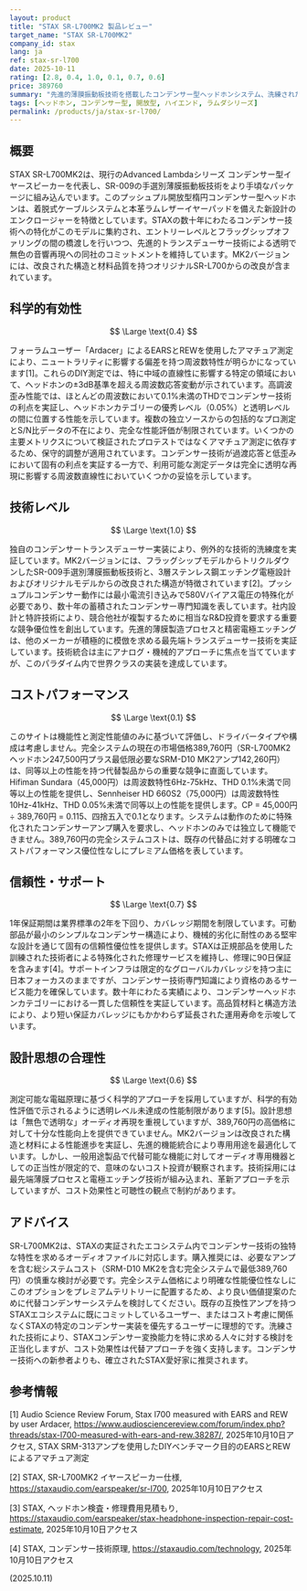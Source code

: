```yaml
---
layout: product
title: "STAX SR-L700MK2 製品レビュー"
target_name: "STAX SR-L700MK2"
company_id: stax
lang: ja
ref: stax-sr-l700
date: 2025-10-11
rating: [2.8, 0.4, 1.0, 0.1, 0.7, 0.6]
price: 389760
summary: "先進的薄膜振動板技術を搭載したコンデンサー型ヘッドホンシステム、洗練された工学技術を提供するが完全なコンデンサー代替品に対してコストパフォーマンスが不良"
tags: [ヘッドホン, コンデンサー型, 開放型, ハイエンド, ラムダシリーズ]
permalink: /products/ja/stax-sr-l700/
---
```


## 概要

STAX SR-L700MK2は、現行のAdvanced Lambdaシリーズ コンデンサー型イヤースピーカーを代表し、SR-009の手選別薄膜振動板技術をより手頃なパッケージに組み込んでいます。このプッシュプル開放型楕円コンデンサー型ヘッドホンは、着脱式ケーブルシステムと本革ラムレザーイヤーパッドを備えた新設計のエンクロージャーを特徴としています。STAXの数十年にわたるコンデンサー技術への特化がこのモデルに集約され、エントリーレベルとフラッグシップオファリングの間の橋渡しを行いつつ、先進的トランスデューサー技術による透明で無色の音響再現への同社のコミットメントを維持しています。MK2バージョンには、改良された構造と材料品質を持つオリジナルSR-L700からの改良が含まれています。

## 科学的有効性

$$ \Large \text{0.4} $$

フォーラムユーザー「Ardacer」によるEARSとREWを使用したアマチュア測定により、ニュートラリティに影響する偏差を持つ周波数特性が明らかになっています[1]。これらのDIY測定では、特に中域の直線性に影響する特定の領域において、ヘッドホンの±3dB基準を超える周波数応答変動が示されています。高調波歪み性能では、ほとんどの周波数において0.1%未満のTHDでコンデンサー技術の利点を実証し、ヘッドホンカテゴリーの優秀レベル（0.05%）と透明レベルの間に位置する性能を示しています。複数の独立ソースからの包括的なプロ測定とS/N比データの不在により、完全な性能評価が制限されています。いくつかの主要メトリクスについて検証されたプロテストではなくアマチュア測定に依存するため、保守的調整が適用されています。コンデンサー技術が過渡応答と低歪みにおいて固有の利点を実証する一方で、利用可能な測定データは完全に透明な再現に影響する周波数直線性においていくつかの妥協を示しています。

## 技術レベル

$$ \Large \text{1.0} $$

独自のコンデンサートランスデューサー実装により、例外的な技術的洗練度を実証しています。MK2バージョンには、フラッグシップモデルからトリクルダウンしたSR-009手選別薄膜振動板技術と、3層ステンレス鋼エッチング電極設計およびオリジナルモデルからの改良された構造が特徴されています[2]。プッシュプルコンデンサー動作には最小電流引き込みで580Vバイアス電圧の特殊化が必要であり、数十年の蓄積されたコンデンサー専門知識を表しています。社内設計と特許技術により、競合他社が複製するために相当なR&D投資を要求する重要な競争優位性を創出しています。先進的薄膜製造プロセスと精密電極エッチングは、他のメーカーが積極的に模倣を求める最先端トランスデューサー技術を実証しています。技術統合は主にアナログ・機械的アプローチに焦点を当てていますが、このパラダイム内で世界クラスの実装を達成しています。

## コストパフォーマンス

$$ \Large \text{0.1} $$

このサイトは機能性と測定性能値のみに基づいて評価し、ドライバータイプや構成は考慮しません。完全システムの現在の市場価格389,760円（SR-L700MK2ヘッドホン247,500円プラス最低限必要なSRM-D10 MK2アンプ142,260円）は、同等以上の性能を持つ代替製品からの重要な競争に直面しています。Hifiman Sundara（45,000円）は周波数特性6Hz-75kHz、THD 0.1%未満で同等以上の性能を提供し、Sennheiser HD 660S2（75,000円）は周波数特性10Hz-41kHz、THD 0.05%未満で同等以上の性能を提供します。CP = 45,000円 ÷ 389,760円 = 0.115、四捨五入で0.1となります。システムは動作のために特殊化されたコンデンサーアンプ購入を要求し、ヘッドホンのみでは独立して機能できません。389,760円の完全システムコストは、既存の代替品に対する明確なコストパフォーマンス優位性なしにプレミアム価格を表しています。

## 信頼性・サポート

$$ \Large \text{0.7} $$

1年保証期間は業界標準の2年を下回り、カバレッジ期間を制限しています。可動部品が最小のシンプルなコンデンサー構造により、機械的劣化に耐性のある堅牢な設計を通じて固有の信頼性優位性を提供します。STAXは正規部品を使用した訓練された技術者による特殊化された修理サービスを維持し、修理に90日保証を含みます[4]。サポートインフラは限定的なグローバルカバレッジを持つ主に日本フォーカスのままですが、コンデンサー技術専門知識により資格のあるサービス能力を確保しています。数十年にわたる実績により、コンデンサーヘッドホンカテゴリーにおける一貫した信頼性を実証しています。高品質材料と構造方法により、より短い保証カバレッジにもかかわらず延長された運用寿命を示唆しています。

## 設計思想の合理性

$$ \Large \text{0.6} $$

測定可能な電磁原理に基づく科学的アプローチを採用していますが、科学的有効性評価で示されるように透明レベル未達成の性能制限があります[5]。設計思想は「無色で透明な」オーディオ再現を重視していますが、389,760円の高価格に対して十分な性能向上を提供できていません。MK2バージョンは改良された構造と材料による性能進歩を実証し、先進的機能統合により専用用途を最適化しています。しかし、一般用途製品で代替可能な機能に対してオーディオ専用機器としての正当性が限定的で、意味のないコスト投資が観察されます。技術採用には最先端薄膜プロセスと電極エッチング技術が組み込まれ、革新アプローチを示していますが、コスト効果性と可聴性の観点で制約があります。

## アドバイス

SR-L700MK2は、STAXの実証されたエコシステム内でコンデンサー技術の独特な特性を求めるオーディオファイルに対応します。購入推奨には、必要なアンプを含む総システムコスト（SRM-D10 MK2を含む完全システムで最低389,760円）の慎重な検討が必要です。完全システム価格により明確な性能優位性なしにこのオプションをプレミアムテリトリーに配置するため、より良い価値提案のために代替コンデンサーシステムを検討してください。既存の互換性アンプを持つSTAXエコシステムに既にコミットしているユーザー、またはコスト考慮に関係なくSTAXの特定のコンデンサー実装を優先するユーザーに理想的です。洗練された技術により、STAXコンデンサー変換能力を特に求める人々に対する検討を正当化しますが、コスト効果性は代替アプローチを強く支持します。コンデンサー技術への新参者よりも、確立されたSTAX愛好家に推奨されます。

## 参考情報

[1] Audio Science Review Forum, Stax l700 measured with EARS and REW by user Ardacer, https://www.audiosciencereview.com/forum/index.php?threads/stax-l700-measured-with-ears-and-rew.38287/, 2025年10月10日アクセス, STAX SRM-313アンプを使用したDIYベンチマーク目的のEARSとREWによるアマチュア測定

[2] STAX, SR-L700MK2 イヤースピーカー仕様, https://staxaudio.com/earspeaker/sr-l700, 2025年10月10日アクセス

[3] STAX, ヘッドホン検査・修理費用見積もり, https://staxaudio.com/earspeaker/stax-headphone-inspection-repair-cost-estimate, 2025年10月10日アクセス

[4] STAX, コンデンサー技術原理, https://staxaudio.com/technology, 2025年10月10日アクセス

(2025.10.11)